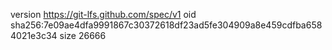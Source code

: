 version https://git-lfs.github.com/spec/v1
oid sha256:7e09ae4dfa9991867c30372618df23ad5fe304909a8e459cdfba6584021e3c34
size 26666
